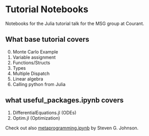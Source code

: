 # Tutorial Notebooks

Notebooks for the Julia tutorial talk for the MSG group at Courant.

## What base tutorial covers
0. Monte Carlo Example
1. Variable assignment
3. Functions/Structs
4. Types
5. Multiple Dispatch
6. Linear algebra
7. Calling python from Julia

## what useful_packages.ipynb covers

1. DifferentialEquations.jl (ODEs)
2. Optim.jl (Optimization)


Check out also [metaprogramming.ipynb](https://github.com/stevengj/Julia-EuroSciPy14/blob/master/Metaprogramming.ipynb) by Steven G. Johnson.


